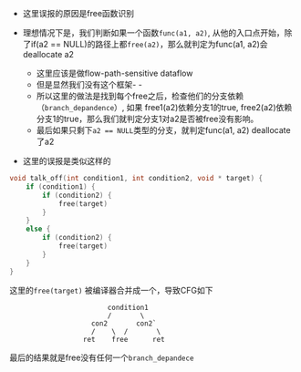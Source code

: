 * 这里误报的原因是free函数识别
* 理想情况下是，我们判断如果一个函数`func(a1, a2)`, 从他的入口点开始，除了if(a2 == NULL)的路径上都`free(a2)`，那么就判定为func(a1, a2)会deallocate a2
	* 这里应该是做flow-path-sensitive dataflow
	* 但是显然我们没有这个框架- - 
	* 所以这里的做法是找到每个free之后，检查他们的分支依赖（`branch_depandence`）, 如果 free1(a2)依赖分支1的true, free2(a2)依赖分支1的true，那么我们就判定分支1对a2是否被free没有影响。
	* 最后如果只剩下`a2 == NULL`类型的分支，就判定func(a1, a2) deallocate了a2

* 这里的误报是类似这样的
```c
void talk_off(int condition1, int condition2, void * target) {
	if (condition1) {
		if (condition2) {
			free(target)
		}
	}
	else {
		if (condition2) {
			free(target)
		}
	}
}
```

这里的`free(target)` 被编译器合并成一个，导致CFG如下
```
						condition1
						/		\
					con2       con2`
					/	 \	/		\
				  ret    free      ret
```
最后的结果就是free没有任何一个`branch_depandece`


